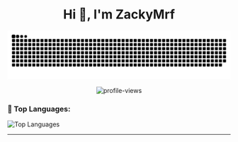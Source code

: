 <h1 align="center">Hi 👋, I'm ZackyMrf</h1>


<p align="center">
  <img src="https://raw.githubusercontent.com/platane/snk/output/github-contribution-grid-snake-dark.svg" alt="github-contribution-grid-snake">
</p>

<p align="center">
  <img src="https://komarev.com/ghpvc/?username=ZackyMrf&label=PROFILE+VISITS&color=green" alt="profile-views" />
</p>




### 🎯 Top Languages:
![Top Languages](https://github-readme-stats.vercel.app/api/top-langs/?username=ZackyMrf&layout=compact&theme=radical)

---
